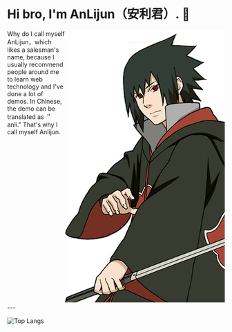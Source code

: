 
# Hi bro, I'm AnLijun（安利君）. 👋
<div class='intro'>
  <div class="introduce">
    Why do I call myself AnLijun，which likes a salesman's name, because I usually recommend people around me to learn web technology and I've done a lot of demos. In Chinese, the demo can be translated as ＂anli." That's why I call myself Anlijun.
  </div>
  <div class="virtualImg">
      <img src='./src/assets/sasuke.png'/>
  </div>
</div>
---

![Top Langs](https://github-readme-stats.vercel.app/api/top-langs/?username=An-Lijun&layout=compact&theme=tokyonight)

<style>
  .intro{
  display: flex;
  }
  .introduce{
    flex: 1;
  }
  .virtualImg{
    width: 370px;
  }
</style>